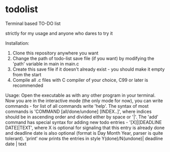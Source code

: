 # todolist
Terminal based TO-DO list

strictly for my usage and anyone who dares to try it

Installation:
1) Clone this repository anywhere you want
2) Change the path of todo-list save file (if you want) by modifying the 'path' variable in main in main.c
3) Create this save file if it doesn't already exist - you should make it empty from the start
4) Compile all .c files with C compiler of your choice, C99 or later is recommended

Usage:
Open the executable as with any other program in your terminal.
Now you are in the interactive mode (the only mode for now), you can write commands - for list of all commands write 'help'.
The syntax of most commands is 'COMMAND [all/done/undone] [INDEX..]', where indices should be in ascending order and divided either by space or '|'.
The 'add' command has special syntax for adding new todo entries - '[X]|[DEADLINE DATE]|TEXT', where X is optional for signaling that this entry is already done and deadline date is also optional (format is Day Month Year, parser is quite tolerant).
'print' now prints the entries in style Y(done)/N(undone)| deadline date | text
